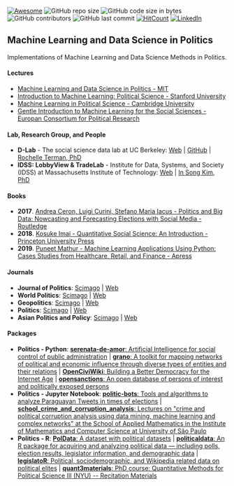 [![Awesome](https://cdn.rawgit.com/sindresorhus/awesome/d7305f38d29fed78fa85652e3a63e154dd8e8829/media/badge.svg)](https://github.com/sindresorhus/awesome)
![GitHub repo size](https://img.shields.io/github/repo-size/Banyuwangi45/Machine-Learning-and-Data-Science-in-Politics)
![GitHub code size in bytes](https://img.shields.io/github/languages/code-size/Banyuwangi45/Machine-Learning-and-Data-Science-in-Politics)
![GitHub contributors](https://img.shields.io/github/contributors/Banyuwangi45/Machine-Learning-and-Data-Science-in-Politics)
![GitHub last commit](https://img.shields.io/github/last-commit/Banyuwangi45/Machine-Learning-and-Data-Science-in-Politics)
[![HitCount](http://hits.dwyl.com/Banyuwangi45/Machine-Learning-and-Data-Science-in-Politics.svg)](http://hits.dwyl.com/Banyuwangi45/Machine-Learning-and-Data-Science-in-Politics)
[![LinkedIn](https://img.shields.io/badge/-LinkedIn-black.svg?style=flat&logo=linkedin&colorB=555)](https://www.linkedin.com/company/14702071)

## Machine Learning and Data Science in Politics
Implementations of Machine Learning and Data Science Methods in Politics.

#### Lectures
+ [Machine Learning and Data Science in Politics - MIT](http://web.mit.edu/insong/www/pdf/syl-poldata.pdf)
+ [Introduction to Machine Learning: Political Science - Stanford University](http://stanford.edu/~jgrimmer/machineSyll.pdf)
+ [Machine Learning in Political Science - Cambridge University](https://www.cambridge.org/core/journals/political-analysis/special-collections/machine-learning-in-political-science)
+ [Gentle Introduction to Machine Learning for the Social Sciences - Europan Consortium for Political Research](https://ecpr.eu/Events/PanelDetails.aspx?PanelID=7074&EventID=116)

#### Lab, Research Group, and People
+ **D-Lab** - The social science data lab at UC Berkeley: [Web](https://dlab.berkeley.edu/) | [GitHub](https://github.com/dlab-berkeley) | [Rochelle Terman, PhD](https://github.com/rochelleterman)
+ **IDSS: LobbyView & TradeLab** - Institute for Data, Systems, and Society (IDSS) at Massachusetts Institute of Technology: [Web](https://idss.mit.edu/) | [In Song Kim, PhD](http://web.mit.edu/insong/www/)

#### Books
+ **2017**. [Andrea Ceron, Luigi Curini, Stefano Maria Iacus - Politics and Big Data: Nowcasting and Forecasting Elections with Social Media - Routledge](https://www.amazon.com/Politics-Big-Data-Nowcasting-Forecasting-ebook/dp/B01MZ1FISW)
+ **2018**. [Kosuke Imai - Quantitative Social Science: An Introduction - Princeton University Press](https://www.amazon.com/Quantitative-Social-Science-Kosuke-Imai/dp/0691175462)
+ **2019**. [Puneet Mathur - Machine Learning Applications Using Python: Cases Studies from Healthcare, Retail, and Finance - Apress](https://www.amazon.com/Machine-Learning-Applications-Using-Python/dp/1484237862)

#### Journals
+ **Journal of Politics**: [Scimago](https://www.scimagojr.com/journalsearch.php?q=20333&tip=sid&clean=0) | [Web](https://www.journals.uchicago.edu/journals/jop/about?mobileUi=0&)
+ **World Politics**: [Scimago](https://www.scimagojr.com/journalsearch.php?q=25725&tip=sid&clean=0) | [Web](https://www.cambridge.org/core/journals/world-politics)
+ **Geopolitics**: [Scimago](https://www.scimagojr.com/journalsearch.php?q=25118&tip=sid&clean=0) | [Web](https://taylorandfrancis.com/)
+ **Politics**: [Scimago](https://www.scimagojr.com/journalsearch.php?q=4000149610&tip=sid&clean=0) | [Web](https://onlinelibrary.wiley.com/)
+ **Asian Politics and Policy**: [Scimago](https://www.scimagojr.com/journalsearch.php?q=19900191541&tip=sid&clean=0) | [Web](https://onlinelibrary.wiley.com/journal/19430787)

#### Packages
+ **Politics - Python**: [**serenata-de-amor**: Artificial Intelligence for social control of public administration](https://github.com/okfn-brasil/serenata-de-amor) | [**grano**: A toolkit for mapping networks of political and economic influence through diverse types of entities and their relations](https://github.com/ANCIR/grano) | [**OpenCiviWiki**:  Building a Better Democracy for the Internet Age](https://github.com/CiviWiki/OpenCiviWiki) | [**opensanctions**: An open database of persons of interest and politically exposed persons](https://github.com/alephdata/opensanctions)
+ **Politics - Jupyter Notebook**: [**politic-bots**: Tools and algorithms to analyze Paraguayan Tweets in times of elections](https://github.com/ParticipaPY/politic-bots) | [**school_crime_and_corruption_analysis**: Lectures on "crime and political corruption analysis using data mining, machine learning and complex networks" at the School of Applied Mathematics in the Institute of Mathematics and Computer Science at University of São Paulo](https://github.com/lgaalves/school_crime_and_corruption_analysis)
+ **Politics - R**: [**PolData**: A dataset with political datasets](https://github.com/erikgahner/PolData) | [**politicaldata**: An R package for acquiring and analyzing political data — including polls, election results, legislator information, and demographic data](https://github.com/elliottmorris/politicaldata) | [**legislatoR**: Political, sociodemographic, and Wikipedia related data on political elites](https://github.com/saschagobel/legislatoR) | [**quant3materials**: PhD course: Quantitative Methods for Political Science III (NYU) -- Recitation Materials](https://github.com/pablobarbera/quant3materials)
